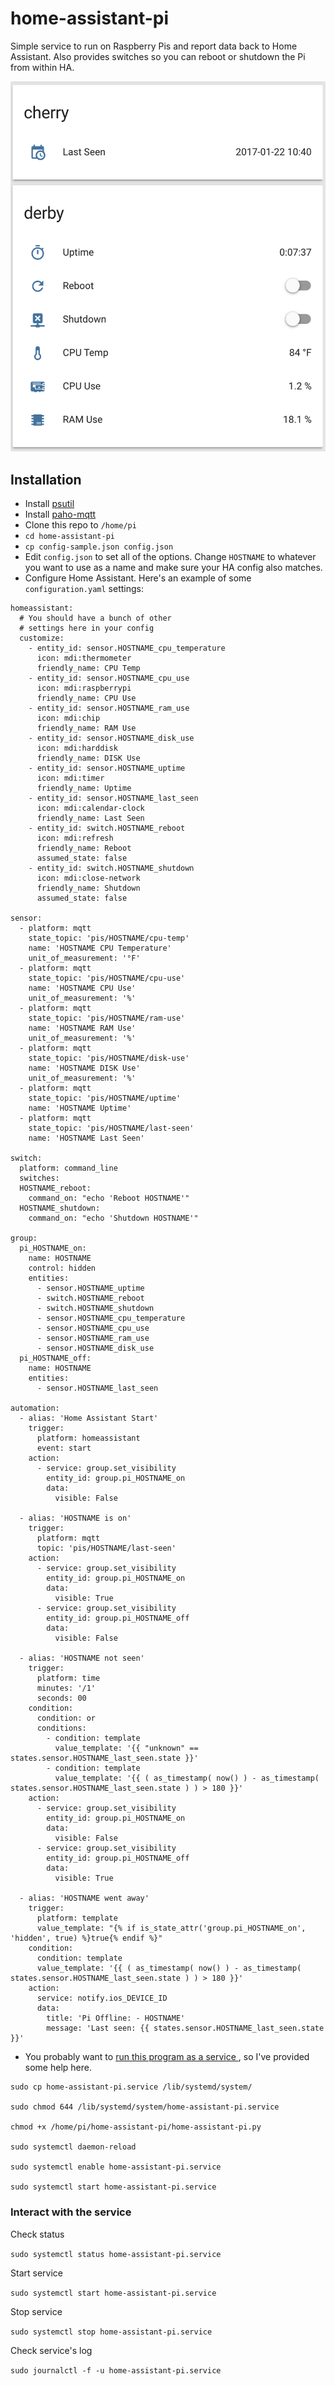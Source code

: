 # home-assistant-pi
Simple service to run on Raspberry Pis and report data back to Home Assistant. Also provides switches so you can reboot or shutdown the Pi from within HA.

![Home Assistant Pi](./group-home-assistant.png?raw=true "Home Assistant Pi")

## Installation

* Install [psutil](https://pypi.python.org/pypi/psutil)
* Install [paho-mqtt](https://pypi.python.org/pypi/paho-mqtt)
* Clone this repo to `/home/pi`
* `cd home-assistant-pi`
* `cp config-sample.json config.json`
* Edit `config.json` to set all of the options. Change `HOSTNAME` to whatever you want to use as a name and make sure your HA config also matches.
* Configure Home Assistant. Here's an example of some `configuration.yaml` settings:
```
homeassistant:
  # You should have a bunch of other
  # settings here in your config
  customize:
    - entity_id: sensor.HOSTNAME_cpu_temperature
      icon: mdi:thermometer
      friendly_name: CPU Temp
    - entity_id: sensor.HOSTNAME_cpu_use
      icon: mdi:raspberrypi
      friendly_name: CPU Use
    - entity_id: sensor.HOSTNAME_ram_use
      icon: mdi:chip
      friendly_name: RAM Use
	- entity_id: sensor.HOSTNAME_disk_use
	  icon: mdi:harddisk
	  friendly_name: DISK Use
    - entity_id: sensor.HOSTNAME_uptime
      icon: mdi:timer
      friendly_name: Uptime
    - entity_id: sensor.HOSTNAME_last_seen
      icon: mdi:calendar-clock
      friendly_name: Last Seen
	- entity_id: switch.HOSTNAME_reboot
	  icon: mdi:refresh
	  friendly_name: Reboot
	  assumed_state: false
	- entity_id: switch.HOSTNAME_shutdown
	  icon: mdi:close-network
	  friendly_name: Shutdown
	  assumed_state: false

sensor:
  - platform: mqtt
    state_topic: 'pis/HOSTNAME/cpu-temp'
    name: 'HOSTNAME CPU Temperature'
    unit_of_measurement: '°F'
  - platform: mqtt
    state_topic: 'pis/HOSTNAME/cpu-use'
    name: 'HOSTNAME CPU Use'
    unit_of_measurement: '%'
  - platform: mqtt
    state_topic: 'pis/HOSTNAME/ram-use'
    name: 'HOSTNAME RAM Use'
    unit_of_measurement: '%'
  - platform: mqtt
    state_topic: 'pis/HOSTNAME/disk-use'
    name: 'HOSTNAME DISK Use'
    unit_of_measurement: '%'
  - platform: mqtt
    state_topic: 'pis/HOSTNAME/uptime'
    name: 'HOSTNAME Uptime'
  - platform: mqtt
    state_topic: 'pis/HOSTNAME/last-seen'
    name: 'HOSTNAME Last Seen'

switch:
  platform: command_line
  switches:
  HOSTNAME_reboot:
	command_on: "echo 'Reboot HOSTNAME'"
  HOSTNAME_shutdown:
	command_on: "echo 'Shutdown HOSTNAME'"

group:
  pi_HOSTNAME_on:
    name: HOSTNAME
    control: hidden
    entities:
	  - sensor.HOSTNAME_uptime
	  - switch.HOSTNAME_reboot
	  - switch.HOSTNAME_shutdown
	  - sensor.HOSTNAME_cpu_temperature
	  - sensor.HOSTNAME_cpu_use
	  - sensor.HOSTNAME_ram_use
	  - sensor.HOSTNAME_disk_use
  pi_HOSTNAME_off:
    name: HOSTNAME
    entities:
	  - sensor.HOSTNAME_last_seen

automation:
  - alias: 'Home Assistant Start'
    trigger:
      platform: homeassistant
      event: start
    action:
      - service: group.set_visibility
        entity_id: group.pi_HOSTNAME_on
        data:
          visible: False

  - alias: 'HOSTNAME is on'
    trigger:
      platform: mqtt
      topic: 'pis/HOSTNAME/last-seen'
    action:
      - service: group.set_visibility
        entity_id: group.pi_HOSTNAME_on
        data:
          visible: True
      - service: group.set_visibility
        entity_id: group.pi_HOSTNAME_off
        data:
          visible: False

  - alias: 'HOSTNAME not seen'
    trigger:
      platform: time
      minutes: '/1'
      seconds: 00
	condition:
      condition: or
      conditions:
        - condition: template
          value_template: '{{ "unknown" == states.sensor.HOSTNAME_last_seen.state }}'
        - condition: template
          value_template: '{{ ( as_timestamp( now() ) - as_timestamp( states.sensor.HOSTNAME_last_seen.state ) ) > 180 }}'
    action:
      - service: group.set_visibility
        entity_id: group.pi_HOSTNAME_on
        data:
          visible: False
      - service: group.set_visibility
        entity_id: group.pi_HOSTNAME_off
        data:
          visible: True

  - alias: 'HOSTNAME went away'
    trigger:
      platform: template
      value_template: "{% if is_state_attr('group.pi_HOSTNAME_on', 'hidden', true) %}true{% endif %}"
    condition:
      condition: template
      value_template: '{{ ( as_timestamp( now() ) - as_timestamp( states.sensor.HOSTNAME_last_seen.state ) ) > 180 }}'
    action:
      service: notify.ios_DEVICE_ID
      data:
        title: 'Pi Offline: - HOSTNAME'
        message: 'Last seen: {{ states.sensor.HOSTNAME_last_seen.state }}'

```
* You probably want to [run this program as a service ](http://www.diegoacuna.me/how-to-run-a-script-as-a-service-in-raspberry-pi-raspbian-jessie/), so I've provided some help here.
```
sudo cp home-assistant-pi.service /lib/systemd/system/

sudo chmod 644 /lib/systemd/system/home-assistant-pi.service

chmod +x /home/pi/home-assistant-pi/home-assistant-pi.py

sudo systemctl daemon-reload

sudo systemctl enable home-assistant-pi.service

sudo systemctl start home-assistant-pi.service
```

### Interact with the service
Check status

`sudo systemctl status home-assistant-pi.service`

Start service

`sudo systemctl start home-assistant-pi.service`

Stop service

`sudo systemctl stop home-assistant-pi.service`

Check service's log

`sudo journalctl -f -u home-assistant-pi.service`
